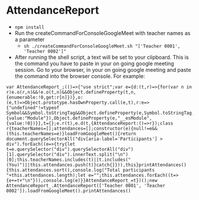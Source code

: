 # AttendanceReport

* `npm install`
* Run the createCommandForConsoleGoogleMeet with teacher names as a parameter
    * `sh ./createCommandForConsoleGoogleMeet.sh "['Teacher 0001', 'Teacher 0002']"`
* After running the shell script, a text will be set to your clipboard. This is the command you have to paste in your on going google meeting session. Go to your browser, in your on going google meeting and paste the command into the browser console. For example:

```
var AttendanceReport_;(()=>{"use strict";var e={d:(t,r)=>{for(var n in r)e.o(r,n)&&!e.o(t,n)&&Object.defineProperty(t,n,{enumerable:!0,get:r[n]})},o:(e,t)=>Object.prototype.hasOwnProperty.call(e,t),r:e=>{"undefined"!=typeof Symbol&&Symbol.toStringTag&&Object.defineProperty(e,Symbol.toStringTag,{value:"Module"}),Object.defineProperty(e,"__esModule",{value:!0})}},t={};e.r(t),e.d(t,{AttendanceReport:()=>r});class r{teacherNames=[];attendances=[];constructor(e){null!=e&&(this.teacherNames=e)}loadFromGoogleMeet(){return document.querySelectorAll("div[aria-label='Participants'] > div").forEach((e=>{try{let t=e.querySelector("div").querySelectorAll("div")[1].querySelector("div").innerText.split("\n")[0];this.teacherNames.includes(t)||t.includes("(You)")||this.attendances.push(t)}catch{}})),this}printAttendances(){this.attendances.sort(),console.log("Total participants "+this.attendances.length);let e="";this.attendances.forEach((t=>{e+=t+"\n"})),console.log(e)}}AttendanceReport_=t})();new AttendanceReport_.AttendanceReport(['Teacher 0001', 'Teacher 0002']).loadFromGoogleMeet().printAttendances()
```